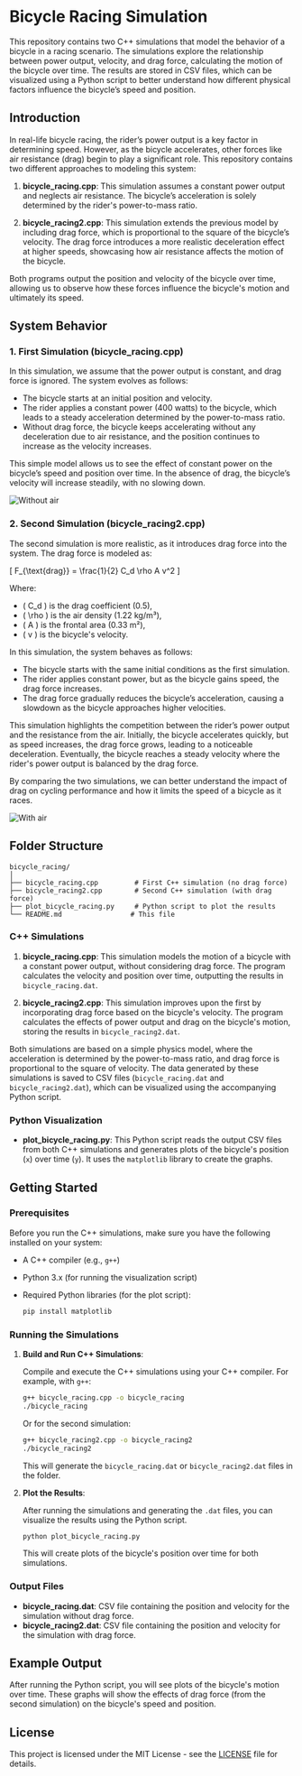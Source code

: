 # Bicycle Racing Simulation

This repository contains two C++ simulations that model the behavior of a bicycle in a racing scenario. The simulations explore the relationship between power output, velocity, and drag force, calculating the motion of the bicycle over time. The results are stored in CSV files, which can be visualized using a Python script to better understand how different physical factors influence the bicycle’s speed and position.

## Introduction

In real-life bicycle racing, the rider’s power output is a key factor in determining speed. However, as the bicycle accelerates, other forces like air resistance (drag) begin to play a significant role. This repository contains two different approaches to modeling this system:

1. **bicycle_racing.cpp**: This simulation assumes a constant power output and neglects air resistance. The bicycle’s acceleration is solely determined by the rider's power-to-mass ratio.
  
2. **bicycle_racing2.cpp**: This simulation extends the previous model by including drag force, which is proportional to the square of the bicycle’s velocity. The drag force introduces a more realistic deceleration effect at higher speeds, showcasing how air resistance affects the motion of the bicycle.

Both programs output the position and velocity of the bicycle over time, allowing us to observe how these forces influence the bicycle's motion and ultimately its speed.

## System Behavior

### 1. **First Simulation (bicycle_racing.cpp)**

In this simulation, we assume that the power output is constant, and drag force is ignored. The system evolves as follows:

- The bicycle starts at an initial position and velocity.
- The rider applies a constant power (400 watts) to the bicycle, which leads to a steady acceleration determined by the power-to-mass ratio.
- Without drag force, the bicycle keeps accelerating without any deceleration due to air resistance, and the position continues to increase as the velocity increases.

This simple model allows us to see the effect of constant power on the bicycle’s speed and position over time. In the absence of drag, the bicycle’s velocity will increase steadily, with no slowing down.

![Without air](Figure_1.png)


### 2. **Second Simulation (bicycle_racing2.cpp)**

The second simulation is more realistic, as it introduces drag force into the system. The drag force is modeled as:

\[
F_{\text{drag}} = \frac{1}{2} C_d \rho A v^2
\]

Where:
- \( C_d \) is the drag coefficient (0.5),
- \( \rho \) is the air density (1.22 kg/m³),
- \( A \) is the frontal area (0.33 m²),
- \( v \) is the bicycle's velocity.

In this simulation, the system behaves as follows:

- The bicycle starts with the same initial conditions as the first simulation.
- The rider applies constant power, but as the bicycle gains speed, the drag force increases.
- The drag force gradually reduces the bicycle’s acceleration, causing a slowdown as the bicycle approaches higher velocities.

This simulation highlights the competition between the rider’s power output and the resistance from the air. Initially, the bicycle accelerates quickly, but as speed increases, the drag force grows, leading to a noticeable deceleration. Eventually, the bicycle reaches a steady velocity where the rider's power output is balanced by the drag force.

By comparing the two simulations, we can better understand the impact of drag on cycling performance and how it limits the speed of a bicycle as it races.

![With air](Figure_2.png)

## Folder Structure

```
bicycle_racing/
│
├── bicycle_racing.cpp         # First C++ simulation (no drag force)
├── bicycle_racing2.cpp        # Second C++ simulation (with drag force)
├── plot_bicycle_racing.py     # Python script to plot the results
└── README.md                 # This file
```

### C++ Simulations

1. **bicycle_racing.cpp**: This simulation models the motion of a bicycle with a constant power output, without considering drag force. The program calculates the velocity and position over time, outputting the results in `bicycle_racing.dat`.

2. **bicycle_racing2.cpp**: This simulation improves upon the first by incorporating drag force based on the bicycle's velocity. The program calculates the effects of power output and drag on the bicycle's motion, storing the results in `bicycle_racing2.dat`.

Both simulations are based on a simple physics model, where the acceleration is determined by the power-to-mass ratio, and drag force is proportional to the square of velocity. The data generated by these simulations is saved to CSV files (`bicycle_racing.dat` and `bicycle_racing2.dat`), which can be visualized using the accompanying Python script.

### Python Visualization

- **plot_bicycle_racing.py**: This Python script reads the output CSV files from both C++ simulations and generates plots of the bicycle's position (`x`) over time (`y`). It uses the `matplotlib` library to create the graphs.

## Getting Started

### Prerequisites

Before you run the C++ simulations, make sure you have the following installed on your system:

- A C++ compiler (e.g., `g++`)
- Python 3.x (for running the visualization script)
- Required Python libraries (for the plot script):

  ```bash
  pip install matplotlib
  ```

### Running the Simulations

1. **Build and Run C++ Simulations**:

   Compile and execute the C++ simulations using your C++ compiler. For example, with `g++`:

   ```bash
   g++ bicycle_racing.cpp -o bicycle_racing
   ./bicycle_racing
   ```

   Or for the second simulation:

   ```bash
   g++ bicycle_racing2.cpp -o bicycle_racing2
   ./bicycle_racing2
   ```

   This will generate the `bicycle_racing.dat` or `bicycle_racing2.dat` files in the folder.

2. **Plot the Results**:

   After running the simulations and generating the `.dat` files, you can visualize the results using the Python script.

   ```bash
   python plot_bicycle_racing.py
   ```

   This will create plots of the bicycle's position over time for both simulations.

### Output Files

- **bicycle_racing.dat**: CSV file containing the position and velocity for the simulation without drag force.
- **bicycle_racing2.dat**: CSV file containing the position and velocity for the simulation with drag force.

## Example Output

After running the Python script, you will see plots of the bicycle's motion over time. These graphs will show the effects of drag force (from the second simulation) on the bicycle's speed and position.

## License

This project is licensed under the MIT License - see the [LICENSE](LICENSE) file for details.